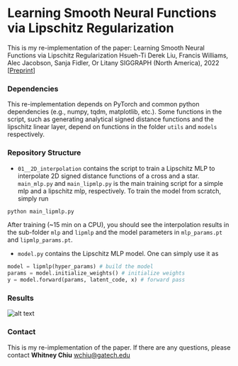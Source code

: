 # Learning Smooth Neural Functions via Lipschitz Regularization

This is my re-implementation of the paper: Learning Smooth Neural Functions via Lipschitz Regularization Hsueh-Ti Derek Liu, Francis Williams, Alec Jacobson, Sanja Fidler, Or Litany SIGGRAPH (North America), 2022 [[Preprint](https://www.dgp.toronto.edu/~hsuehtil/pdf/lipmlp.pdf)]

### Dependencies
This re-implementation depends on PyTorch and common python dependencies (e.g., numpy, tqdm, matplotlib, etc.). 
Some functions in the script, such as generating analytical signed distance functions and the lipschitz linear layer, depend on functions in the folder `utils` and `models` respectively.

### Repository Structure
- `01__2D_interpolation` contains the script to train a Lipschitz MLP to interpolate 2D signed distance functions of a cross and a star. `main_mlp.py` and `main_lipmlp.py` is the main training script for a simple mlp and a lipschitz mlp, respectively. To train the model from scratch, simply run
```python
python main_lipmlp.py
```
After training (~15 min on a CPU), you should see the interpolation results in the sub-folder `mlp` and `lipmlp` and the model parameters in `mlp_params.pt` and `lipmlp_params.pt`.


- `model.py` contains the Lipschitz MLP model. One can simply use it as
```python
model = lipmlp(hyper_params) # build the model
params = model.initialize_weights() # initialize weights
y = model.forward(params, latent_code, x) # forward pass
```


### Results
![alt text](https://github.com/whitneychiu/lipmlp_pytorch/blob/main/interpolation_comparison.png?raw=true)

### Contact
This is my re-implementation of the paper. If there are any questions, please contact **Whitney Chiu** <wchiu@gatech.edu>
